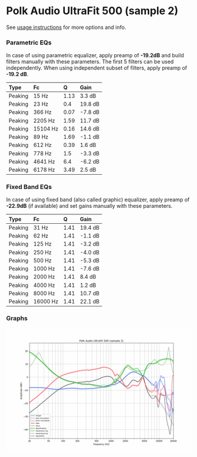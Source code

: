 # Polk Audio UltraFit 500 (sample 2)
See [usage instructions](https://github.com/jaakkopasanen/AutoEq#usage) for more options and info.

### Parametric EQs
In case of using parametric equalizer, apply preamp of **-19.2dB** and build filters manually
with these parameters. The first 5 filters can be used independently.
When using independent subset of filters, apply preamp of **-19.2 dB**.

| Type    | Fc       |    Q | Gain    |
|:--------|:---------|:-----|:--------|
| Peaking | 15 Hz    | 1.13 | 3.3 dB  |
| Peaking | 23 Hz    | 0.4  | 19.8 dB |
| Peaking | 366 Hz   | 0.07 | -7.8 dB |
| Peaking | 2205 Hz  | 1.59 | 11.7 dB |
| Peaking | 15104 Hz | 0.16 | 14.6 dB |
| Peaking | 89 Hz    | 1.69 | -1.1 dB |
| Peaking | 612 Hz   | 0.39 | 1.6 dB  |
| Peaking | 778 Hz   | 1.5  | -3.3 dB |
| Peaking | 4641 Hz  | 6.4  | -6.2 dB |
| Peaking | 6178 Hz  | 3.49 | 2.5 dB  |

### Fixed Band EQs
In case of using fixed band (also called graphic) equalizer, apply preamp of **-22.9dB**
(if available) and set gains manually with these parameters.

| Type    | Fc       |    Q | Gain    |
|:--------|:---------|:-----|:--------|
| Peaking | 31 Hz    | 1.41 | 19.4 dB |
| Peaking | 62 Hz    | 1.41 | -1.1 dB |
| Peaking | 125 Hz   | 1.41 | -3.2 dB |
| Peaking | 250 Hz   | 1.41 | -4.0 dB |
| Peaking | 500 Hz   | 1.41 | -5.3 dB |
| Peaking | 1000 Hz  | 1.41 | -7.6 dB |
| Peaking | 2000 Hz  | 1.41 | 8.4 dB  |
| Peaking | 4000 Hz  | 1.41 | 1.2 dB  |
| Peaking | 8000 Hz  | 1.41 | 10.7 dB |
| Peaking | 16000 Hz | 1.41 | 22.1 dB |

### Graphs
![](./Polk%20Audio%20UltraFit%20500%20(sample%202).png)